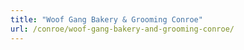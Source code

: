 ```yaml
---
title: "Woof Gang Bakery & Grooming Conroe"
url: /conroe/woof-gang-bakery-and-grooming-conroe/
---
```

